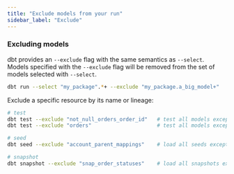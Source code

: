 ```yaml
---
title: "Exclude models from your run"
sidebar_label: "Exclude"
---
```


### Excluding models
dbt provides an `--exclude` flag with the same semantics as `--select`. Models specified with the `--exclude` flag will be removed from the set of models selected with `--select`.

```bash
dbt run --select "my_package".*+ --exclude "my_package.a_big_model+"    # select all models in my_package and their children except a_big_model and its children
```

Exclude a specific resource by its name or lineage:

```bash
# test
dbt test --exclude "not_null_orders_order_id"   # test all models except the not_null_orders_order_id test
dbt test --exclude "orders"                     # test all models except tests associated with the orders model

# seed
dbt seed --exclude "account_parent_mappings"    # load all seeds except account_parent_mappings

# snapshot
dbt snapshot --exclude "snap_order_statuses"    # load all snapshots except snap_order_statuses
```
